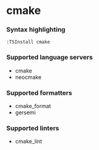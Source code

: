 # cmake
<!--- THIS DOCUMENT IS AUTOMATICALLY GENERATED, DON'T EDIT IT -->

### Syntax highlighting

```vim
:TSInstall cmake
```

### Supported language servers

- cmake
- neocmake

### Supported formatters

- cmake_format
- gersemi

### Supported linters

- cmake_lint
